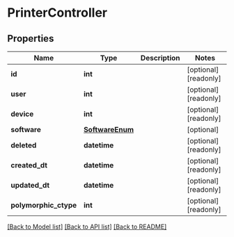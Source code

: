 # PrinterController


## Properties
Name | Type | Description | Notes
------------ | ------------- | ------------- | -------------
**id** | **int** |  | [optional] [readonly] 
**user** | **int** |  | [optional] [readonly] 
**device** | **int** |  | [optional] [readonly] 
**software** | [**SoftwareEnum**](SoftwareEnum.md) |  | [optional] 
**deleted** | **datetime** |  | [optional] [readonly] 
**created_dt** | **datetime** |  | [optional] [readonly] 
**updated_dt** | **datetime** |  | [optional] [readonly] 
**polymorphic_ctype** | **int** |  | [optional] [readonly] 

[[Back to Model list]](../README.md#documentation-for-models) [[Back to API list]](../README.md#documentation-for-api-endpoints) [[Back to README]](../README.md)



